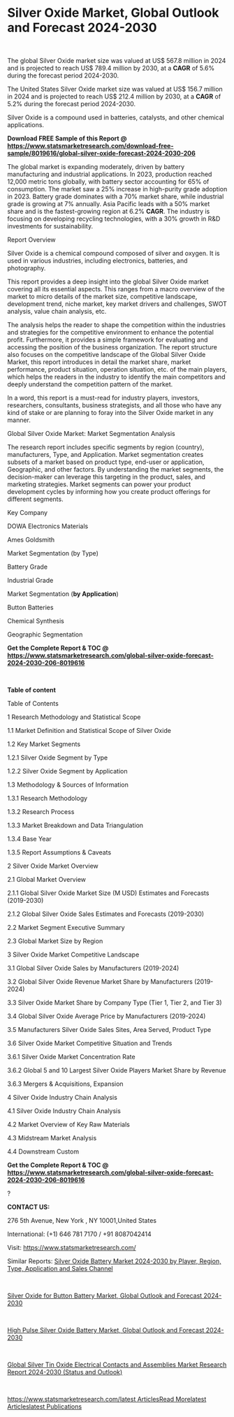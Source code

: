 <h1>Silver Oxide Market, Global Outlook and Forecast 2024-2030</h1><br/><p>The global Silver Oxide market size was valued at US$ 567.8 million in 2024 and is projected to reach US$ 789.4 million by 2030, at a <strong>CAGR</strong> of 5.6% during the forecast period 2024-2030.</p>
 
 
 
 <p>The United States Silver Oxide market size was valued at US$ 156.7 million in 2024 and is projected to reach US$ 212.4 million by 2030, at a <strong>CAGR</strong> of 5.2% during the forecast period 2024-2030.</p>
 
 
 
 <p>Silver Oxide is a compound used in batteries, catalysts, and other chemical applications.</p>
 
 
 
 <p><strong>Download FREE Sample of this Report @ <a href="https://www.statsmarketresearch.com/download-free-sample/8019616/global-silver-oxide-forecast-2024-2030-206">https://www.statsmarketresearch.com/download-free-sample/8019616/global-silver-oxide-forecast-2024-2030-206</a></strong></p>
 
 
 
 <p>The global market is expanding moderately, driven by battery manufacturing and industrial applications. In 2023, production reached 12,000 metric tons globally, with battery sector accounting for 65% of consumption. The market saw a 25% increase in high-purity grade adoption in 2023. Battery grade dominates with a 70% market share, while industrial grade is growing at 7% annually. Asia Pacific leads with a 50% market share and is the fastest-growing region at 6.2% <strong>CAGR</strong>. The industry is focusing on developing recycling technologies, with a 30% growth in R&D investments for sustainability.</p>
 
 
 
 <p>Report Overview</p>
 
 
 
 <p>Silver Oxide is a chemical compound composed of silver and oxygen. It is used in various industries, including electronics, batteries, and photography.</p>
 
 
 
 <p>This report provides a deep insight into the global Silver Oxide market covering all its essential aspects. This ranges from a macro overview of the market to micro details of the market size, competitive landscape, development trend, niche market, key market drivers and challenges, SWOT analysis, value chain analysis, etc.</p>
 
 
 
 <p>The analysis helps the reader to shape the competition within the industries and strategies for the competitive environment to enhance the potential profit. Furthermore, it provides a simple framework for evaluating and accessing the position of the business organization. The report structure also focuses on the competitive landscape of the Global Silver Oxide Market, this report introduces in detail the market share, market performance, product situation, operation situation, etc. of the main players, which helps the readers in the industry to identify the main competitors and deeply understand the competition pattern of the market.</p>
 
 
 
 <p>In a word, this report is a must-read for industry players, investors, researchers, consultants, business strategists, and all those who have any kind of stake or are planning to foray into the Silver Oxide market in any manner.</p>
 
 
 
 <p>Global Silver Oxide Market: Market Segmentation Analysis</p>
 
 
 
 <p>The research report includes specific segments by region (country), manufacturers, Type, and Application. Market segmentation creates subsets of a market based on product type, end-user or application, Geographic, and other factors. By understanding the market segments, the decision-maker can leverage this targeting in the product, sales, and marketing strategies. Market segments can power your product development cycles by informing how you create product offerings for different segments.</p>
 
 
 
 <p>Key Company</p>
 
 
 
 <p>DOWA Electronics Materials</p>
 
 
 
 <p>Ames Goldsmith</p>
 
 
 
 <p>Market Segmentation (by Type)</p>
 
 
 
 <p>Battery Grade</p>
 
 
 
 <p>Industrial Grade</p>
 
 
 
 <p>Market Segmentation (<strong>by Application</strong>)</p>
 
 
 
 <p>Button Batteries</p>
 
 
 
 <p>Chemical Synthesis</p>
 
 
 
 <p>Geographic Segmentation</p>
 
 
 
 <div><b>Get the Complete Report & TOC @ <a href="https://www.statsmarketresearch.com/global-silver-oxide-forecast-2024-2030-206-8019616">https://www.statsmarketresearch.com/global-silver-oxide-forecast-2024-2030-206-8019616</a></b></div>
 
 
 
 <p><br />
 
 <b>Table of content</b></p>
 
 
 
 <p>Table of Contents<br />
 
 1 Research Methodology and Statistical Scope<br />
 
 1.1 Market Definition and Statistical Scope of Silver Oxide<br />
 
 1.2 Key Market Segments<br />
 
 1.2.1 Silver Oxide Segment by Type<br />
 
 1.2.2 Silver Oxide Segment by Application<br />
 
 1.3 Methodology & Sources of Information<br />
 
 1.3.1 Research Methodology<br />
 
 1.3.2 Research Process<br />
 
 1.3.3 Market Breakdown and Data Triangulation<br />
 
 1.3.4 Base Year<br />
 
 1.3.5 Report Assumptions & Caveats<br />
 
 2 Silver Oxide Market Overview<br />
 
 2.1 Global Market Overview<br />
 
 2.1.1 Global Silver Oxide Market Size (M USD) Estimates and Forecasts (2019-2030)<br />
 
 2.1.2 Global Silver Oxide Sales Estimates and Forecasts (2019-2030)<br />
 
 2.2 Market Segment Executive Summary<br />
 
 2.3 Global Market Size by Region<br />
 
 3 Silver Oxide Market Competitive Landscape<br />
 
 3.1 Global Silver Oxide Sales by Manufacturers (2019-2024)<br />
 
 3.2 Global Silver Oxide Revenue Market Share by Manufacturers (2019-2024)<br />
 
 3.3 Silver Oxide Market Share by Company Type (Tier 1, Tier 2, and Tier 3)<br />
 
 3.4 Global Silver Oxide Average Price by Manufacturers (2019-2024)<br />
 
 3.5 Manufacturers Silver Oxide Sales Sites, Area Served, Product Type<br />
 
 3.6 Silver Oxide Market Competitive Situation and Trends<br />
 
 3.6.1 Silver Oxide Market Concentration Rate<br />
 
 3.6.2 Global 5 and 10 Largest Silver Oxide Players Market Share by Revenue<br />
 
 3.6.3 Mergers & Acquisitions, Expansion<br />
 
 4 Silver Oxide Industry Chain Analysis<br />
 
 4.1 Silver Oxide Industry Chain Analysis<br />
 
 4.2 Market Overview of Key Raw Materials<br />
 
 4.3 Midstream Market Analysis<br />
 
 4.4 Downstream Custom</p>
 
 
 
 <div><b>Get the Complete Report & TOC @ <a href="https://www.statsmarketresearch.com/global-silver-oxide-forecast-2024-2030-206-8019616">https://www.statsmarketresearch.com/global-silver-oxide-forecast-2024-2030-206-8019616</a></b></div>
 
 
 
 <p>? </p>
 
 
 
 <p><b>CONTACT US:</b><br />
 
 276 5th Avenue, New York , NY 10001,United States<br />
 
 International: (+1) 646 781 7170 / +91 8087042414<br />
 
 Visit: <a href="https://www.statsmarketresearch.com/">https://www.statsmarketresearch.com/</a><br />
 
 Similar Reports: <a href="https://www.statsmarketresearch.com/global-silver-oxide-forecast-2024-2030-206-8019616">Silver Oxide Battery Market 2024-2030 by Player, Region, Type, Application and Sales Channel</a><br />
 
 <br />
 
 <a href="https://www.statsmarketresearch.com/global-silver-oxide-forecast-2024-2030-206-8019616">Silver Oxide for Button Battery Market, Global Outlook and Forecast 2024-2030</a><br />
 
 <br />
 
 <a href="https://www.statsmarketresearch.com/global-silver-oxide-forecast-2024-2030-206-8019616">High Pulse Silver Oxide Battery Market, Global Outlook and Forecast 2024-2030</a><br />
 
 <br />
 
 <a href="https://www.statsmarketresearch.com/global-silver-oxide-forecast-2024-2030-206-8019616">Global Silver Tin Oxide Electrical Contacts and Assemblies Market Research Report 2024-2030 (Status and Outlook)</a><br />
 
 <br />
 
 <a href="https://gyeongbokgung.com">https://www.statsmarketresearch.com/</a><a href="https://hallyeomaritime.com">latest Articles</a><a href="https://jingwansa.com">Read More</a><a href="https://nguoiviet.jp/">latest Articles</a><a href="https://www.intelmarketresearch.com/">latest Publications</a></p>